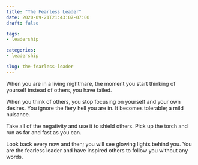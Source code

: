 ```yaml
---
title: "The Fearless Leader"
date: 2020-09-21T21:43:07-07:00
draft: false

tags:
- leadership

categories:
- leadership

slug: the-fearless-leader
---
```


When you are in a living nightmare, the moment you start thinking of yourself instead of others, you have failed.

When you think of others, you stop focusing on yourself and your own desires. You ignore the fiery hell you are in. It becomes tolerable; a mild nuisance.

Take all of the negativity and use it to shield others. Pick up the torch and run as far and fast as you can.

Look back every now and then; you will see glowing lights behind you. You are the fearless leader and have inspired others to follow you without any words.